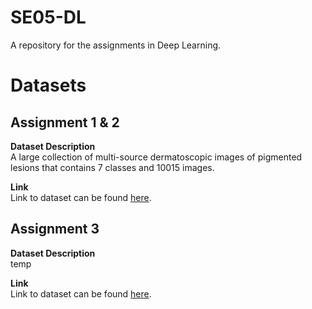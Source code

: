 # SE05-DL
A repository for the assignments in Deep Learning.

# Datasets
## Assignment 1 & 2
**Dataset Description**   
A large collection of multi-source dermatoscopic images of pigmented lesions that contains 7 classes and 10015 images.

**Link**   
Link to dataset can be found [here](https://www.kaggle.com/datasets/kmader/skin-cancer-mnist-ham10000).

## Assignment 3
**Dataset Description**   
temp

**Link**   
Link to dataset can be found [here]().